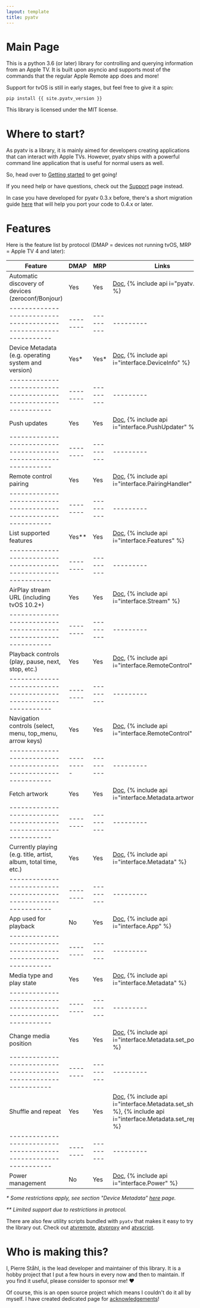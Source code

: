 ```yaml
---
layout: template
title: pyatv
---
```

# Main Page

This is a python 3.6 (or later) library for controlling and querying information from an Apple TV. It is built
upon asyncio and supports most of the commands that the regular Apple Remote app does and more!

Support for tvOS is still in early stages, but feel free to give it a spin:

    pip install {{ site.pyatv_version }}

This library is licensed under the MIT license.

# Where to start?

As pyatv is a library, it is mainly aimed for developers creating applications that can interact
with Apple TVs. However, pyatv ships with a powerful command line application that is useful for
normal users as well.

So, head over to [Getting started](getting-started) to get going!

If you need help or have questions, check out the [Support](support) page instead.

In case you have developed for pyatv 0.3.x before, there's a short migration guide
[here](support/migration) that will help you port your code to 0.4.x or later.

# Features

Here is the feature list by protocol (DMAP = devices not running tvOS, MRP = Apple TV 4 and later):

| **Feature**                                                     | **DMAP** | **MRP**   | **Links** |
| --------------------------------------------------------------- | -------- | --------- | --------- |
| Automatic discovery of devices (zeroconf/Bonjour)               | Yes      | Yes       | [Doc](development/scan_pair_and_connect/#scanning), {% include api i="pyatv.scan" %}
| --------------------------------------------------------------- | -------- | --------- | --------- |
| Device Metadata (e.g. operating system and version)             | Yes*     | Yes*      | [Doc](development/device_info), {% include api i="interface.DeviceInfo" %}
| --------------------------------------------------------------- | -------- | --------- | --------- |
| Push updates                                                    | Yes      | Yes       | [Doc](development/listeners/#push-updates), {% include api i="interface.PushUpdater" %}
| --------------------------------------------------------------- | -------- | --------- | --------- |
| Remote control pairing                                          | Yes      | Yes       | [Doc](development/scan_pair_and_connect/#pairing), {% include api i="interface.PairingHandler" %}
| --------------------------------------------------------------- | -------- | --------- | --------- |
| List supported features                                         | Yes**    | Yes       | [Doc](development/features), {% include api i="interface.Features" %}
| --------------------------------------------------------------- | -------- | --------- | --------- |
| AirPlay stream URL (including tvOS 10.2+)                       | Yes      | Yes       | [Doc](development/airplay), {% include api i="interface.Stream" %}
| --------------------------------------------------------------- | -------- | --------- | --------- |
| Playback controls (play, pause, next, stop, etc.)               | Yes      | Yes       | [Doc](development/control), {% include api i="interface.RemoteControl" %}
| --------------------------------------------------------------- | -------- | --------- | --------- |
| Navigation controls (select, menu, top_menu, arrow keys)        | Yes      | Yes       | [Doc](development/control), {% include api i="interface.RemoteControl" %}
| --------------------------------------------------------------- |--------- | --------- | --------- |
| Fetch artwork                                                   | Yes      | Yes       | [Doc](development/metadata/#artwork), {% include api i="interface.Metadata.artwork" %}
| --------------------------------------------------------------- | -------- | --------- | --------- |
| Currently playing (e.g. title, artist, album, total time, etc.) | Yes      | Yes       | [Doc](development/metadata), {% include api i="interface.Metadata" %}
| --------------------------------------------------------------- | -------- | --------- | --------- |
| App used for playback                                           | No       | Yes       | [Doc](development/metadata/#active-app), {% include api i="interface.App" %}
| --------------------------------------------------------------- | -------- | --------- | --------- |
| Media type and play state                                       | Yes      | Yes       | [Doc](development/metadata), {% include api i="interface.Metadata" %}
| --------------------------------------------------------------- | -------- | --------- | --------- |
| Change media position                                           | Yes      | Yes       | [Doc](development/metadata), {% include api i="interface.Metadata.set_position" %}
| --------------------------------------------------------------- | -------- | --------- | --------- |
| Shuffle and repeat                                              | Yes      | Yes       | [Doc](development/metadata), {% include api i="interface.Metadata.set_shuffle" %}, {% include api i="interface.Metadata.set_repeat" %}
| --------------------------------------------------------------- | -------- | --------- | --------- |
| Power management                                                | No       | Yes       | [Doc](development/power_management), {% include api i="interface.Power" %}

*\* Some restrictions apply, see section "Device Metadata" [here](documentation/concepts/#device-metadata) page.*

*\*\* Limited support due to restrictions in protocol.*

There are also few utility scripts bundled with `pyatv` that makes it easy to try the library
out. Check out [atvremote](documentation/atvremote), [atvproxy](documentation/atvproxy) and
[atvscript](documentation/atvscript).

# Who is making this?

I, Pierre Ståhl, is the lead developer and maintainer of this library. It is a hobby
project that I put a few hours in every now and then to maintain. If you find it useful,
please consider to sponsor me! :heart:

Of course, this is an open source project which means I couldn't do it all by myself.
I have created dedicated page for [acknowledgements](support/acknowledgments)!

